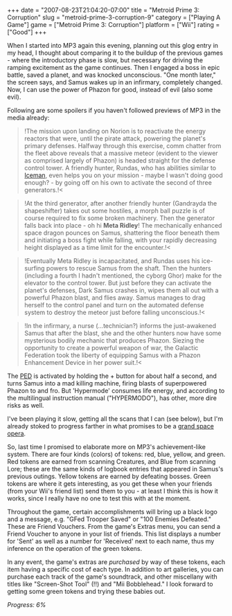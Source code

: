 +++
date = "2007-08-23T21:04:20-07:00"
title = "Metroid Prime 3: Corruption"
slug = "metroid-prime-3-corruption-9"
category = ["Playing A Game"]
game = ["Metroid Prime 3: Corruption"]
platform = ["Wii"]
rating = ["Good"]
+++

When I started into MP3 again this evening, planning out this glog entry in my head, I thought about comparing it to the buildup of the previous games - where the introductory phase is slow, but necessary for driving the ramping excitement as the game continues.  Then I engaged a boss in epic battle, saved a planet, and was knocked unconscious.  "One month later," the screen says, and Samus wakes up in an infirmary, completely changed.  Now, I can use the power of Phazon for good, instead of evil (also some evil).

Following are some spoilers if you haven't followed previews of MP3 in the media already:  
>!The mission upon landing on Norion is to reactivate the energy reactors that were, until the pirate attack, powering the planet's primary defenses.  Halfway through this exercise, comm chatter from the fleet above reveals that a massive meteor (evident to the viewer as comprised largely of Phazon) is headed straight for the defense control tower.  A friendly hunter, Rundas, who has abilities similar to <a href="http://en.wikipedia.org/wiki/Iceman_%28comics%29">Iceman</a>, even helps you on your mission - maybe I wasn't doing good enough? - by going off on his own to activate the second of three generators.!<

>!At the third generator, after another friendly hunter (Gandrayda the shapeshifter) takes out some hostiles, a morph ball puzzle is of course required to fix some broken machinery.  Then the generator falls back into place - oh hi <b>Meta Ridley</b>!  The mechanically enhanced space dragon pounces on Samus, shattering the floor beneath them and initiating a boss fight while falling, with your rapidly decreasing height displayed as a time limit for the encounter.!<

>!Eventually Meta Ridley is incapacitated, and Rundas uses his ice-surfing powers to rescue Samus from the shaft.  Then the hunters (including a fourth I hadn't mentioned, the cyborg Ghor) make for the elevator to the control tower.  But just before they can activate the planet's defenses, Dark Samus crashes in, wipes them all out with a powerful Phazon blast, and flies away.  Samus manages to drag herself to the control panel and turn on the automated defense system to destroy the meteor just before falling unconscious.!<

>!In the infirmary, a nurse (...technician?) informs the just-awakened Samus that after the blast, she and the other hunters now have some mysterious bodily mechanic that produces Phazon.  Siezing the opportunity to create a powerful weapon of war, the Galactic Federation took the liberty of equipping Samus with a Phazon Enhancement Device in her power suit.!<

The <a href="http://www.youtube.com/watch?v=HYZLT_LIQoQ">PED</a> is activated by holding the + button for about half a second, and turns Samus into a mad killing machine, firing blasts of superpowered Phazon to and fro.  But 'Hypermode' consumes life energy, and according to the multilingual instruction manual ("HYPERMODO"), has other, more dire risks as well.

I've been playing it slow, getting all the scans that I can (see below), but I'm already stoked to progress farther in what promises to be a <a href="http://www.youtube.com/watch?v=2ke3iyT-zRA">grand space opera</a>.

So, last time I promised to elaborate more on MP3's achievement-like system.  There are four kinds (colors) of tokens: red, blue, yellow, and green.  Red tokens are earned from scanning Creatures, and Blue from scanning Lore; these are the same kinds of logbook entries that appeared in Samus's previous outings.  Yellow tokens are earned by defeating bosses.  Green tokens are where it gets interesting, as you get these when your friends (from your Wii's friend list) send them to you - at least I think this is how it works, since I really have no one to test this with at the moment.

Throughout the game, certain accomplishments will bring up a black logo and a message, e.g. "GFed Trooper Saved" or "100 Enemies Defeated."  These are Friend Vouchers.  From the game's Extras menu, you can send a Friend Voucher to anyone in your list of friends.  This list displays a number for 'Sent' as well as a number for 'Received' next to each name, thus my inference on the operation of the green tokens.

In any event, the game's extras are <i>purchased</i> by way of these tokens, each item having a specific cost of each type.  In addition to art galleries, you can purchase each track of the game's soundtrack, and other miscellany with titles like "Screen-Shot Tool" (!!) and "Mii Bobblehead."  I look forward to getting some green tokens and trying these babies out.

<i>Progress: 6%</i>